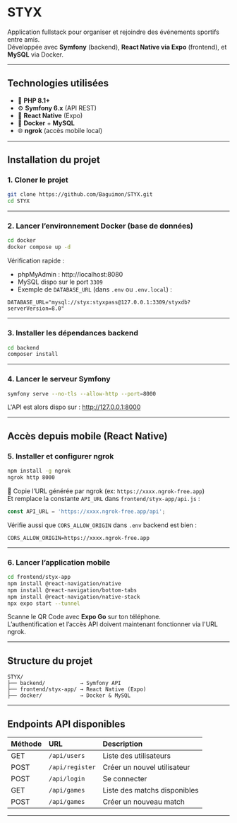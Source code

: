 # STYX 

Application fullstack pour organiser et rejoindre des événements sportifs entre amis.  
Développée avec **Symfony** (backend), **React Native via Expo** (frontend), et **MySQL** via Docker.

---

## Technologies utilisées

- 🐘 **PHP 8.1+**
- ⚙️ **Symfony 6.x** (API REST)
- 📱 **React Native** (Expo)
- 🐳 **Docker** + **MySQL**
- 🌐 **ngrok** (accès mobile local)

---

## Installation du projet

### 1. Cloner le projet

```bash
git clone https://github.com/Baguimon/STYX.git
cd STYX
```

---

### 2. Lancer l’environnement Docker (base de données)

```bash
cd docker
docker compose up -d
```

Vérification rapide :
- phpMyAdmin : http://localhost:8080  
- MySQL dispo sur le port `3309`  
- Exemple de `DATABASE_URL` (dans `.env` ou `.env.local`) :

```dotenv
DATABASE_URL="mysql://styx:styxpass@127.0.0.1:3309/styxdb?serverVersion=8.0"
```

---

### 3. Installer les dépendances backend

```bash
cd backend
composer install
```

---

### 4. Lancer le serveur Symfony

```bash
symfony serve --no-tls --allow-http --port=8000
```

L'API est alors dispo sur : http://127.0.0.1:8000

---

## Accès depuis mobile (React Native)

### 5. Installer et configurer ngrok

```bash
npm install -g ngrok
ngrok http 8000
```

🔗 Copie l’URL générée par ngrok (ex: `https://xxxx.ngrok-free.app`)  
Et remplace la constante `API_URL` dans `frontend/styx-app/api.js` :

```js
const API_URL = 'https://xxxx.ngrok-free.app/api';
```

Vérifie aussi que `CORS_ALLOW_ORIGIN` dans `.env` backend est bien :

```dotenv
CORS_ALLOW_ORIGIN=https://xxxx.ngrok-free.app
```

---

### 6. Lancer l’application mobile

```bash
cd frontend/styx-app
npm install @react-navigation/native
npm install @react-navigation/bottom-tabs
npm install @react-navigation/native-stack
npx expo start --tunnel
```

Scanne le QR Code avec **Expo Go** sur ton téléphone.  
L’authentification et l’accès API doivent maintenant fonctionner via l'URL ngrok.

---

## Structure du projet

```
STYX/
├── backend/           → Symfony API
├── frontend/styx-app/ → React Native (Expo)
├── docker/            → Docker & MySQL
```

---

## Endpoints API disponibles

| Méthode | URL              | Description                          |
|:--------|:-----------------|:-------------------------------------|
| GET     | `/api/users`     | Liste des utilisateurs               |
| POST    | `/api/register`  | Créer un nouvel utilisateur          |
| POST    | `/api/login`     | Se connecter                         |
| GET     | `/api/games`     | Liste des matchs disponibles         |
| POST    | `/api/games`     | Créer un nouveau match               |

---

